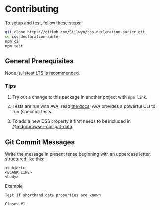 # Contributing
To setup and test, follow these steps:

```sh
git clone https://github.com/Siilwyn/css-declaration-sorter.git
cd css-declaration-sorter
npm ci
npm test
```

## General Prerequisites
Node.js, [latest LTS is recommended](https://nodejs.org/en/about/releases/).

### Tips
1. Try out a change to this package in another project with `npm link`.

1. Tests are run with AVA, read [the docs](https://github.com/avajs/ava/), AVA provides a powerful CLI to run (specific) tests.

1. To add a new CSS property it first needs to be included in [@mdn/browser-compat-data](https://github.com/mdn/browser-compat-data).

## Git Commit Messages
Write the message in present tense beginning with an uppercase letter, structured like this:

```
<subject>
<BLANK LINE>
<body>
```

Example

```
Test if shorthand data properties are known

Closes #1
```
